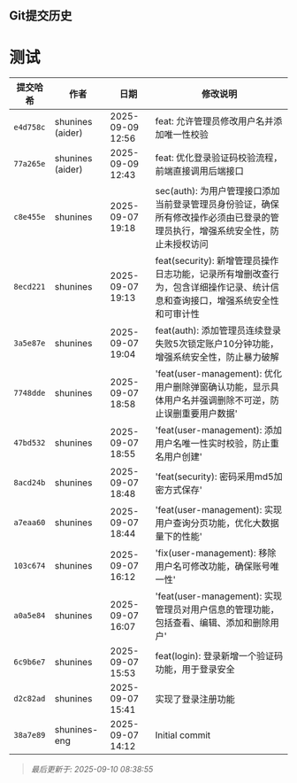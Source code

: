 ## Git提交历史
# 测试
| 提交哈希 | 作者 | 日期 | 修改说明 |
|----------|------|------|----------|
| `e4d758c` | shunines (aider) | 2025-09-09 12:56 | feat: 允许管理员修改用户名并添加唯一性校验 |
| `77a265e` | shunines (aider) | 2025-09-09 12:43 | feat: 优化登录验证码校验流程，前端直接调用后端接口 |
| `c8e455e` | shunines | 2025-09-07 19:18 | sec(auth): 为用户管理接口添加当前登录管理员身份验证，确保所有修改操作必须由已登录的管理员执行，增强系统安全性，防止未授权访问 |
| `8ecd221` | shunines | 2025-09-07 19:13 | feat(security): 新增管理员操作日志功能，记录所有增删改查行为，包含详细操作记录、统计信息和查询接口，增强系统安全性和可审计性 |
| `3a5e87e` | shunines | 2025-09-07 19:04 | feat(auth): 添加管理员连续登录失败5次锁定账户10分钟功能，增强系统安全性，防止暴力破解 |
| `7748dde` | shunines | 2025-09-07 18:58 | 'feat(user-management): 优化用户删除弹窗确认功能，显示具体用户名并强调删除不可逆，防止误删重要用户数据' |
| `47bd532` | shunines | 2025-09-07 18:55 | 'feat(user-management): 添加用户名唯一性实时校验，防止重名用户创建' |
| `8acd24b` | shunines | 2025-09-07 18:48 | 'feat(security): 密码采用md5加密方式保存' |
| `a7eaa60` | shunines | 2025-09-07 18:44 | 'feat(user-management): 实现用户查询分页功能，优化大数据量下的性能' |
| `103c674` | shunines | 2025-09-07 16:12 | 'fix(user-management): 移除用户名可修改功能，确保账号唯一性' |
| `a0a5e84` | shunines | 2025-09-07 16:07 | 'feat(user-management): 实现管理员对用户信息的管理功能，包括查看、编辑、添加和删除用户' |
| `6c9b6e7` | shunines | 2025-09-07 15:53 | feat(login): 登录新增一个验证码功能，用于登录安全 |
| `d2c82ad` | shunines | 2025-09-07 15:41 | 实现了登录注册功能 |
| `38a7e89` | shunines-eng | 2025-09-07 14:12 | Initial commit |

> *最后更新于: 2025-09-10 08:38:55*